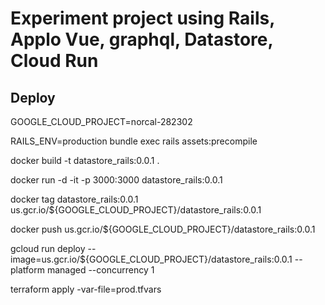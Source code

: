 # Experiment project using Rails, Applo Vue, graphql, Datastore, Cloud Run

## Deploy

GOOGLE_CLOUD_PROJECT=norcal-282302

RAILS_ENV=production bundle exec rails assets:precompile

docker build -t datastore_rails:0.0.1 .

docker run -d -it -p  3000:3000 datastore_rails:0.0.1

docker tag datastore_rails:0.0.1 us.gcr.io/${GOOGLE_CLOUD_PROJECT}/datastore_rails:0.0.1

docker push us.gcr.io/${GOOGLE_CLOUD_PROJECT}/datastore_rails:0.0.1

gcloud run deploy --image=us.gcr.io/${GOOGLE_CLOUD_PROJECT}/datastore_rails:0.0.1 --platform managed --concurrency 1

terraform apply -var-file=prod.tfvars

